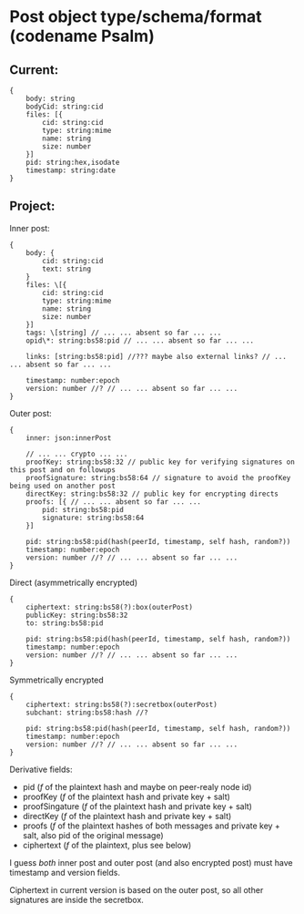 # Post object type/schema/format (codename Psalm)

## Current:

    {
        body: string
        bodyCid: string:cid
        files: [{
            cid: string:cid
            type: string:mime
            name: string
            size: number
        }]
        pid: string:hex,isodate
        timestamp: string:date
    }

## Project:
Inner post:

    {
        body: {
            cid: string:cid
            text: string
        }
        files: \[{
            cid: string:cid
            type: string:mime
            name: string
            size: number 
        }]
        tags: \[string] // ... ... absent so far ... ...
        opid\*: string:bs58:pid // ... ... absent so far ... ...

        links: [string:bs58:pid] //??? maybe also external links? // ... ... absent so far ... ...

        timestamp: number:epoch
        version: number //? // ... ... absent so far ... ...
    }
    
Outer post:    

    {
        inner: json:innerPost
       
        // ... ... crypto ... ...
        proofKey: string:bs58:32 // public key for verifying signatures on this post and on followups
        proofSignature: string:bs58:64 // signature to avoid the proofKey being used on another post
        directKey: string:bs58:32 // public key for encrypting directs
        proofs: [{ // ... ... absent so far ... ...
            pid: string:bs58:pid
            signature: string:bs58:64
        }]

        pid: string:bs58:pid(hash(peerId, timestamp, self hash, random?))
        timestamp: number:epoch
        version: number //? // ... ... absent so far ... ...
    }
    
Direct (asymmetrically encrypted)

    {
        ciphertext: string:bs58(?):box(outerPost)
        publicKey: string:bs58:32
        to: string:bs58:pid
        
        pid: string:bs58:pid(hash(peerId, timestamp, self hash, random?))
        timestamp: number:epoch
        version: number //? // ... ... absent so far ... ...
    }

Symmetrically encrypted

    {
        ciphertext: string:bs58(?):secretbox(outerPost)
        subchant: string:bs58:hash //?
        
        pid: string:bs58:pid(hash(peerId, timestamp, self hash, random?))
        timestamp: number:epoch
        version: number //? // ... ... absent so far ... ...
    }

Derivative fields:

- pid (_f_ of the plaintext hash and maybe on peer-realy node id)
- proofKey (_f_ of the plaintext hash and private key + salt)
- proofSingature (_f_ of the plaintext hash and private key + salt)
- directKey (_f_ of the plaintext hash and private key + salt)
- proofs (_f_ of the plaintext hashes of both messages and private key + salt, also pid of the original message)
- ciphertext (_f_ of the plaintext, plus see below)

I guess _both_ inner post and outer post (and also encrypted post) must have timestamp and version fields.

Ciphertext in current version is based on the outer post, so all other signatures are inside the secretbox.
